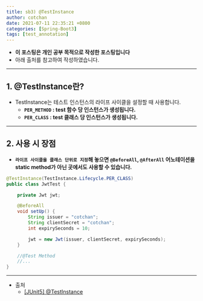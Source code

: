 ```yaml
---
title: sb3) @TestInstance
author: cotchan 
date: 2021-07-11 22:35:21 +0800 
categories: [Spring-Boot3]
tags: [test_annotation] 
---
```


+ **이 포스팅은 개인 공부 목적으로 작성한 포스팅입니다**
+ 아래 출처를 참고하여 작성하였습니다.

---

## 1. @TestInstance란?

+ TestInstance는 테스트 인스턴스의 라이프 사이클을 설정할 때 사용합니다.
  + **`PER_METHOD` : test 함수 당 인스턴스가 생성됩니다.**
  + **`PER_CLASS` : test 클래스 당 인스턴스가 생성됩니다.**

---

## 2. 사용 시 장점

+ **`라이프 사이클을 클래스 단위로 지정`해 놓으면 `@BeforeAll`, `@AfterAll` 어노테이션을 static method가 아닌 곳에서도 사용할 수 있습니다.**

```java
@TestInstance(TestInstance.Lifecycle.PER_CLASS)
public class JwtTest {

    private Jwt jwt;

    @BeforeAll
    void setUp() {
        String issuer = "cotchan";
        String clientSecret = "cotchan";
        int expirySeconds = 10;

        jwt = new Jwt(issuer, clientSecret, expirySeconds);
    }

    //@Test Method
    //...
}
```



---

+ 출처
  + [[JUnit5] @TestInstance](https://withhamit.tistory.com/300)

